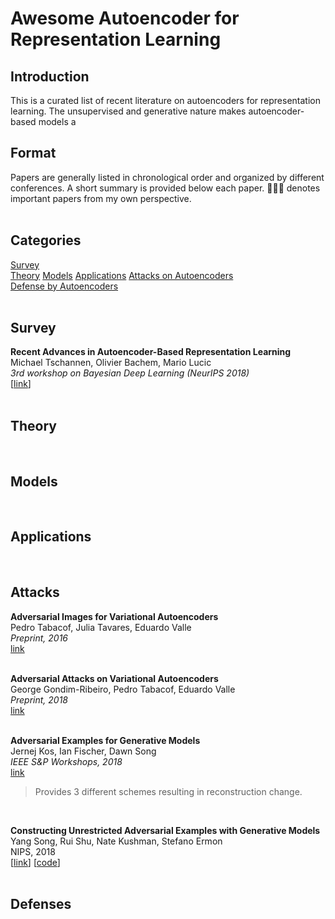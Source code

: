 # Awesome Autoencoder for Representation Learning

## Introduction
This is a curated list of recent literature on autoencoders for representation learning. The unsupervised and generative nature makes autoencoder-based models a 
<br>

## Format
Papers are generally listed in chronological order and organized by different conferences. A short summary is provided below each paper. 🧑🏻‍🚀 denotes important papers from my own perspective.  
<br>

## Categories
[Survey](#Survey)  
[Theory](#Theory)
[Models](#Models)
[Applications](#Applications)
[Attacks on Autoencoders](#Attacks)  
[Defense by Autoencoders](#Defenses)  
<br>

## Survey
**Recent Advances in Autoencoder-Based Representation Learning**  
Michael Tschannen, Olivier Bachem, Mario Lucic  
*3rd workshop on Bayesian Deep Learning (NeurIPS 2018)*  
[[link](https://arxiv.org/abs/1812.05069)]   
<br>

## Theory
<br>

## Models
<br>

## Applications
<br>

## Attacks
**Adversarial Images for Variational Autoencoders**  
Pedro Tabacof, Julia Tavares, Eduardo Valle  
*Preprint, 2016*  
[link](https://arxiv.org/abs/1612.00155)  
<br>

**Adversarial Attacks on Variational Autoencoders**   
George Gondim-Ribeiro, Pedro Tabacof, Eduardo Valle   
*Preprint, 2018*  
[link](https://arxiv.org/abs/1806.04646)   
<br>

**Adversarial Examples for Generative Models**  
Jernej Kos, Ian Fischer, Dawn Song  
*IEEE S&P Workshops, 2018*  
[link](https://ieeexplore.ieee.org/abstract/document/8424630/) 
> Provides 3 different schemes resulting in reconstruction change. 
<br>

**Constructing Unrestricted Adversarial Examples with Generative Models**  
Yang Song, Rui Shu, Nate Kushman, Stefano Ermon  
NIPS, 2018  
[[link](https://arxiv.org/abs/1805.07894)] [[code](https://github.com/ermongroup/generative_adversary)]  
<br>

## Defenses






